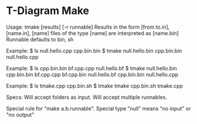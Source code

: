 T-Diagram Make
==============

Usage: tmake [results] [-r runnable]
Results in the form [from.to.in], [name.in], [name]
files of the type [name] are interpreted as [name.bin]
Runnable defaults to bin, sh

Example:
$ ls
null.hello.cpp cpp.bin.bin
$ tmake null.hello.bin
cpp.bin.bin null.hello.cpp

Example:
$ ls
cpp.bin.bin bf.cpp.cpp null.hello.bf
$ tmake null.hello.bin
cpp.bin.bin bf.cpp.cpp
bf.cpp.bin null.hello.bf
cpp.bin.bin null.hello.cpp

Example:
$ ls
tmake.cpp cpp.bin.sh
$ tmake tmake
cpp.bin.sh tmake.cpp

Specs:
Will accept folders as input. Will accept multiple runnables.

Special rule for "make a.b.runnable".
Special type "null" means "no input" or "no output"
